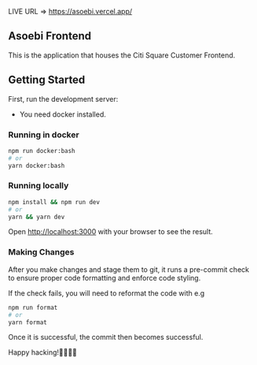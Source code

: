 LIVE URL => https://asoebi.vercel.app/

## Asoebi Frontend

This is the application that houses the Citi Square Customer Frontend.

## Getting Started

First, run the development server:

- You need docker installed.

### Running in docker

```bash
npm run docker:bash
# or
yarn docker:bash
```

### Running locally

```bash
npm install && npm run dev
# or
yarn && yarn dev
```

Open [http://localhost:3000](http://localhost:3000) with your browser to see the result.

### Making Changes

After you make changes and stage them to git, it runs a pre-commit check to ensure proper code formatting and enforce code styling.

If the check fails, you will need to reformat the code with e.g

```bash
npm run format
# or
yarn format
```

Once it is successful, the commit then becomes successful.

Happy hacking!🚀🚀🚀🚀

